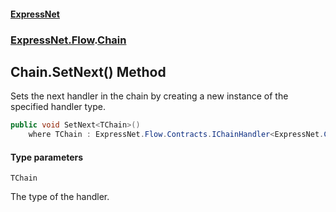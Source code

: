 #### [ExpressNet](ExpressNet.md 'ExpressNet')
### [ExpressNet.Flow](ExpressNet.Flow.md 'ExpressNet.Flow').[Chain](ExpressNet.Flow.Chain.md 'ExpressNet.Flow.Chain')

## Chain.SetNext<TChain>() Method

Sets the next handler in the chain by creating a new instance of the specified handler type.

```csharp
public void SetNext<TChain>()
    where TChain : ExpressNet.Flow.Contracts.IChainHandler<ExpressNet.Ctx.Context>, new();
```
#### Type parameters

<a name='ExpressNet.Flow.Chain.SetNext_TChain_().TChain'></a>

`TChain`

The type of the handler.